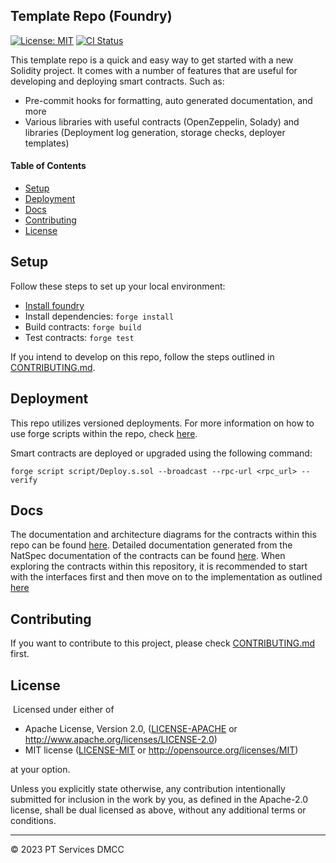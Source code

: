 ## Template Repo (Foundry)

[![License: MIT](https://img.shields.io/badge/License-MIT-yellow.svg)](https://opensource.org/licenses/MIT)
[![CI Status](../../actions/workflows/test.yaml/badge.svg)](../../actions)

This template repo is a quick and easy way to get started with a new Solidity project. It comes with a number of features that are useful for developing and deploying smart contracts. Such as:

- Pre-commit hooks for formatting, auto generated documentation, and more
- Various libraries with useful contracts (OpenZeppelin, Solady) and libraries (Deployment log generation, storage checks, deployer templates)

#### Table of Contents

- [Setup](#setup)
- [Deployment](#deployment)
- [Docs](#docs)
- [Contributing](#contributing)
- [License](#license)

## Setup

Follow these steps to set up your local environment:

- [Install foundry](https://book.getfoundry.sh/getting-started/installation)
- Install dependencies: `forge install`
- Build contracts: `forge build`
- Test contracts: `forge test`

If you intend to develop on this repo, follow the steps outlined in [CONTRIBUTING.md](CONTRIBUTING.md#install).

## Deployment

This repo utilizes versioned deployments. For more information on how to use forge scripts within the repo, check [here](CONTRIBUTING.md#deployment).

Smart contracts are deployed or upgraded using the following command:

```shell
forge script script/Deploy.s.sol --broadcast --rpc-url <rpc_url> --verify
```

## Docs

The documentation and architecture diagrams for the contracts within this repo can be found [here](docs/).
Detailed documentation generated from the NatSpec documentation of the contracts can be found [here](docs/autogen/src/src/).
When exploring the contracts within this repository, it is recommended to start with the interfaces first and then move on to the implementation as outlined [here](CONTRIBUTING.md#natspec--comments)

## Contributing

If you want to contribute to this project, please check [CONTRIBUTING.md](CONTRIBUTING.md) first.

## License

​
Licensed under either of
​

- Apache License, Version 2.0, ([LICENSE-APACHE](LICENSE-APACHE) or http://www.apache.org/licenses/LICENSE-2.0)
- MIT license ([LICENSE-MIT](LICENSE-MIT) or http://opensource.org/licenses/MIT)
  ​

at your option.

Unless you explicitly state otherwise, any contribution intentionally submitted for inclusion in the work by you, as defined in the Apache-2.0 license, shall be dual licensed as above, without any additional terms or conditions.

---

© 2023 PT Services DMCC
